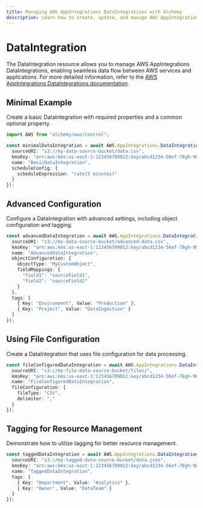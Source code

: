 ```yaml
---
title: Managing AWS AppIntegrations DataIntegrations with Alchemy
description: Learn how to create, update, and manage AWS AppIntegrations DataIntegrations using Alchemy Cloud Control.
---
```


# DataIntegration

The DataIntegration resource allows you to manage AWS AppIntegrations DataIntegrations, enabling seamless data flow between AWS services and applications. For more detailed information, refer to the [AWS AppIntegrations DataIntegrations documentation](https://docs.aws.amazon.com/appintegrations/latest/userguide/).

## Minimal Example

Create a basic DataIntegration with required properties and a common optional property.

```ts
import AWS from "alchemy/aws/control";

const minimalDataIntegration = await AWS.AppIntegrations.DataIntegration("basicDataIntegration", {
  sourceURI: "s3://my-data-source-bucket/data.csv",
  kmsKey: "arn:aws:kms:us-east-1:123456789012:key/abcd1234-56ef-78gh-90ij-klmnopqrst",
  name: "BasicDataIntegration",
  scheduleConfig: {
    scheduleExpression: "rate(5 minutes)"
  }
});
```

## Advanced Configuration

Configure a DataIntegration with advanced settings, including object configuration and tagging.

```ts
const advancedDataIntegration = await AWS.AppIntegrations.DataIntegration("advancedDataIntegration", {
  sourceURI: "s3://my-data-source-bucket/advanced-data.csv",
  kmsKey: "arn:aws:kms:us-east-1:123456789012:key/abcd1234-56ef-78gh-90ij-klmnopqrst",
  name: "AdvancedDataIntegration",
  objectConfiguration: {
    objectType: "MyCustomObject",
    fieldMappings: {
      "field1": "sourceField1",
      "field2": "sourceField2"
    }
  },
  tags: [
    { Key: "Environment", Value: "Production" },
    { Key: "Project", Value: "DataIngestion" }
  ]
});
```

## Using File Configuration

Create a DataIntegration that uses file configuration for data processing.

```ts
const fileConfiguredDataIntegration = await AWS.AppIntegrations.DataIntegration("fileConfiguredDataIntegration", {
  sourceURI: "s3://my-file-data-source-bucket/files/",
  kmsKey: "arn:aws:kms:us-east-1:123456789012:key/abcd1234-56ef-78gh-90ij-klmnopqrst",
  name: "FileConfiguredDataIntegration",
  fileConfiguration: {
    fileType: "CSV",
    delimiter: ","
  }
});
```

## Tagging for Resource Management

Demonstrate how to utilize tagging for better resource management.

```ts
const taggedDataIntegration = await AWS.AppIntegrations.DataIntegration("taggedDataIntegration", {
  sourceURI: "s3://my-tagged-data-source-bucket/data.json",
  kmsKey: "arn:aws:kms:us-east-1:123456789012:key/abcd1234-56ef-78gh-90ij-klmnopqrst",
  name: "TaggedDataIntegration",
  tags: [
    { Key: "Department", Value: "Analytics" },
    { Key: "Owner", Value: "DataTeam" }
  ]
});
```